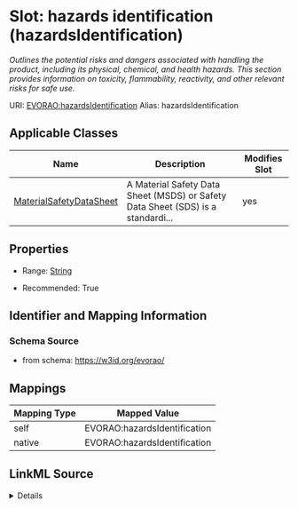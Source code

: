 

# Slot: hazards identification (hazardsIdentification) 


_Outlines the potential risks and dangers associated with handling the product, including its physical, chemical, and health hazards. This section provides information on toxicity, flammability, reactivity, and other relevant risks for safe use._





URI: [EVORAO:hazardsIdentification](https://w3id.org/evorao/hazardsIdentification)
Alias: hazardsIdentification

<!-- no inheritance hierarchy -->





## Applicable Classes

| Name | Description | Modifies Slot |
| --- | --- | --- |
| [MaterialSafetyDataSheet](MaterialSafetyDataSheet.md) | A Material Safety Data Sheet (MSDS) or Safety Data Sheet (SDS) is a standardi... |  yes  |







## Properties

* Range: [String](String.md)

* Recommended: True





## Identifier and Mapping Information







### Schema Source


* from schema: https://w3id.org/evorao/




## Mappings

| Mapping Type | Mapped Value |
| ---  | ---  |
| self | EVORAO:hazardsIdentification |
| native | EVORAO:hazardsIdentification |




## LinkML Source

<details>
```yaml
name: hazardsIdentification
description: Outlines the potential risks and dangers associated with handling the
  product, including its physical, chemical, and health hazards. This section provides
  information on toxicity, flammability, reactivity, and other relevant risks for
  safe use.
title: hazards identification
from_schema: https://w3id.org/evorao/
rank: 1000
alias: hazardsIdentification
domain_of:
- MaterialSafetyDataSheet
range: string
required: false
recommended: true
multivalued: false

```
</details>